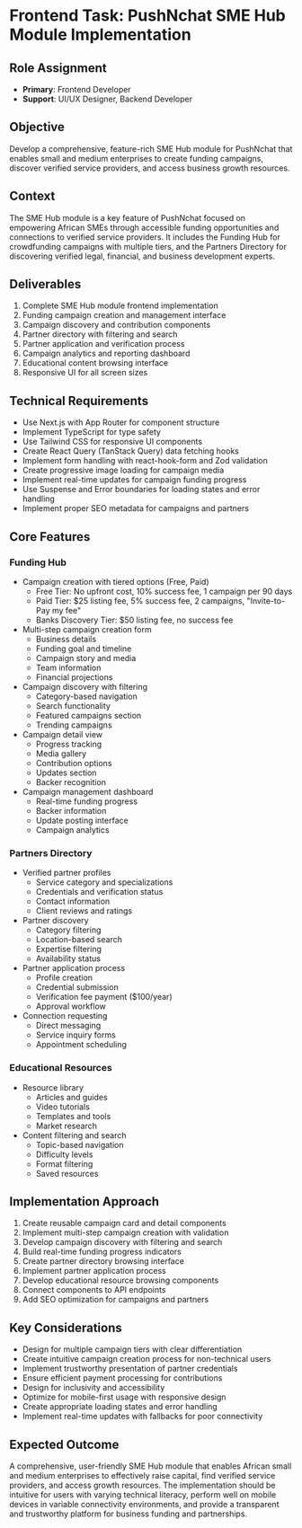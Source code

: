 # Frontend Task: PushNchat SME Hub Module Implementation

## Role Assignment
- **Primary**: Frontend Developer
- **Support**: UI/UX Designer, Backend Developer

## Objective
Develop a comprehensive, feature-rich SME Hub module for PushNchat that enables small and medium enterprises to create funding campaigns, discover verified service providers, and access business growth resources.

## Context
The SME Hub module is a key feature of PushNchat focused on empowering African SMEs through accessible funding opportunities and connections to verified service providers. It includes the Funding Hub for crowdfunding campaigns with multiple tiers, and the Partners Directory for discovering verified legal, financial, and business development experts.

## Deliverables
1. Complete SME Hub module frontend implementation
2. Funding campaign creation and management interface
3. Campaign discovery and contribution components
4. Partner directory with filtering and search
5. Partner application and verification process
6. Campaign analytics and reporting dashboard
7. Educational content browsing interface
8. Responsive UI for all screen sizes

## Technical Requirements
- Use Next.js with App Router for component structure
- Implement TypeScript for type safety
- Use Tailwind CSS for responsive UI components
- Create React Query (TanStack Query) data fetching hooks
- Implement form handling with react-hook-form and Zod validation
- Create progressive image loading for campaign media
- Implement real-time updates for campaign funding progress
- Use Suspense and Error boundaries for loading states and error handling
- Implement proper SEO metadata for campaigns and partners

## Core Features

### Funding Hub
- Campaign creation with tiered options (Free, Paid)
  - Free Tier: No upfront cost, 10% success fee, 1 campaign per 90 days
  - Paid Tier: $25 listing fee, 5% success fee, 2 campaigns, "Invite-to-Pay my fee"
  - Banks Discovery Tier: $50 listing fee, no success fee
- Multi-step campaign creation form
  - Business details
  - Funding goal and timeline
  - Campaign story and media
  - Team information
  - Financial projections
- Campaign discovery with filtering
  - Category-based navigation
  - Search functionality
  - Featured campaigns section
  - Trending campaigns
- Campaign detail view
  - Progress tracking
  - Media gallery
  - Contribution options
  - Updates section
  - Backer recognition
- Campaign management dashboard
  - Real-time funding progress
  - Backer information
  - Update posting interface
  - Campaign analytics

### Partners Directory
- Verified partner profiles
  - Service category and specializations
  - Credentials and verification status
  - Contact information
  - Client reviews and ratings
- Partner discovery
  - Category filtering
  - Location-based search
  - Expertise filtering
  - Availability status
- Partner application process
  - Profile creation
  - Credential submission
  - Verification fee payment ($100/year)
  - Approval workflow
- Connection requesting
  - Direct messaging
  - Service inquiry forms
  - Appointment scheduling

### Educational Resources
- Resource library
  - Articles and guides
  - Video tutorials
  - Templates and tools
  - Market research
- Content filtering and search
  - Topic-based navigation
  - Difficulty levels
  - Format filtering
  - Saved resources

## Implementation Approach
1. Create reusable campaign card and detail components
2. Implement multi-step campaign creation with validation
3. Develop campaign discovery with filtering and search
4. Build real-time funding progress indicators
5. Create partner directory browsing interface
6. Implement partner application process
7. Develop educational resource browsing components
8. Connect components to API endpoints
9. Add SEO optimization for campaigns and partners

## Key Considerations
- Design for multiple campaign tiers with clear differentiation
- Create intuitive campaign creation process for non-technical users
- Implement trustworthy presentation of partner credentials
- Ensure efficient payment processing for contributions
- Design for inclusivity and accessibility
- Optimize for mobile-first usage with responsive design
- Create appropriate loading states and error handling
- Implement real-time updates with fallbacks for poor connectivity

## Expected Outcome
A comprehensive, user-friendly SME Hub module that enables African small and medium enterprises to effectively raise capital, find verified service providers, and access growth resources. The implementation should be intuitive for users with varying technical literacy, perform well on mobile devices in variable connectivity environments, and provide a transparent and trustworthy platform for business funding and partnerships. 